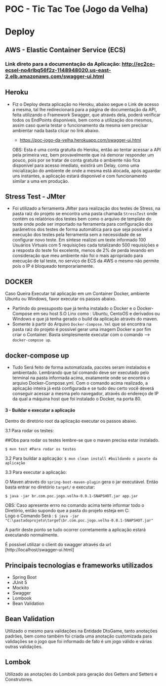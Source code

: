 # POC - Tic Tac Toe (Jogo da Velha)


# Deploy
## AWS - Elastic Container Service (ECS)
### Link direto para a documentação da Aplicação: http://ec2co-ecsel-no4rlbq56f2z-1148948020.us-east-2.elb.amazonaws.com/swagger-ui.html


## Heroku
* Fiz o Deploy desta aplicação no Heroku, abaixo segue o Link de acesso a mesma, tal lhe redirecionará para a página de documentação da API, feita utilizando o Framework Swagger, que através dela, poderá verificar todos os EndPoints disponíveis, bem como a utilização dos mesmos, assim caso queria testar o funcionamento da mesma sem precisar ambientar nada basta clicar no link abaixo.

    * https://poc-jogo-da-velha.herokuapp.com/swagger-ui.html  
    
   OBS: Esta é uma conta gratuita do Heroku, então ao tentar acessar a API pela primeira vez, bem provavelmente que irá demorar responder um pouco, pois por se tratar de conta gratuita o ambiente não fica disponível para acesso imediato, existirá um Delay, como uma inicialização do ambiente de onde a mesma está alocada, após aguardar uns instantes, a aplicação estará disponível e com funcionamento similar a uma em produção.
   
## Stress Test - JMter
* Foi utilizado a ferramenta JMter para realização dos testes de Stress, na pasta raíz do projeto se encontra uma pasta chamada `StressTest` onde contém os relatórios dos testes bem como o arquivo de template do teste onde pode ser importado na ferramenta para configuração dos parâmetros dos testes de forma automática para que seja possível a execução dos testes pela ferramenta sem a necessidade de se configurar novo teste. Em síntese realizei um teste informado 100 Usuários Virtuais com 5 requisições cada totalizando 500 requisições e a resposta do teste foi excelente, menos de 2% de perda levando em consideração que meu ambiente não foi o mais apropriado para execução de tal teste, no serviço de ECS da AWS o mesmo não permite pois o IP é bloqueado temporariamente.

## DOCKER
Caso Queira Executar tal aplicação em um Container Docker, ambiente Ubuntu ou Windows, favor executar os passos abaixo.
- Partindo do pressuposto que já tenha instalado o Docker e o Docker-Compose em seu host S.O Linx como : Ubuntu, CentoOS e derivados ou Windows e que já tenha gerado
o build da aplicação através do maven.
 - Somente  à partir do Arquivo `Docker-Compose.Yml` que se encontra na pasta raiz do projeto é possível gerar uma imagem Docker e por fim criar o Container.
 Basta simplesmente executar com o comando --> `docker-compose up`.

## docker-compose up
* Tudo Será feito de forma automatizada, pacotes seram instalados e ambientado. Lembrando que tal comando deve ser executado pelo terminal na pasta informada acima, exatamente onde se encontra o arquivo Docker-Compose.yml. Com o comando acima realizado, a aplicação inteira já está configurada e se tudo deu certo você deverá conseguir acessar a mesma pelo navegador, através do endereço de IP da qual a máquina host que foi instalado o Docker, na porta 80. 
#### 3 - Buildar e executar a aplicação

Dentro do diretório root da aplicação executar os passos abaixo.

3.1 Para rodar os testes:

##Obs para rodar os testes lembre-se que o maven precisa estar instalado. 

`$ mvn test #Para rodar os testes`

3.2 Para buildar a aplicação:
`$ mvn clean install #buildando o pacote da aplicação`

3.3 Para executar a aplicação:

O Maven através do `spring-boot-maven-plugin` gera o jar executável.
Então basta entrar no diretório `target/` e executar:

`$ java -jar br.com.poc.jogo.velha-0.0.1-SNAPSHOT.jar app.jar`

OBS: Caso apresente errro no comando acima tente informar todo o Diretório, então supondo que a pasta do projeto esteja em C:\
Logo o Comando Será : 
`$ java -jar "C:\pastadoprojeto\target\br.com.poc.jogo.velha-0.0.1-SNAPSHOT.jar"`

A partir deste ponto se tudo ocorrer corretamente a aplicação estará executando normalmente. 

É possível utilizar o client do swagger através da url [http://localhost/swagger-ui.html]

## Principais tecnologias e frameworks utilizados

- Spring Boot
- JUnit 5
- Mockito
- Swagger
- Lombook
- Bean Validation

## Bean Validation
Utilizado o mesmo para validações na Entidade DtoGame, tanto anotações padrões, bem como também foi criada uma anotação customizada para validações se o jogo
que foi informado de fato é um jogo válido e várias outras validações.

## Lombok
Utilizado as anotações do Lombok para geração dos Getters and Setters e Construtores.

